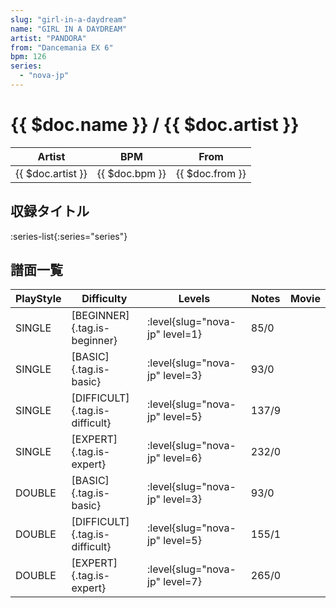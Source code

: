 ```yaml
---
slug: "girl-in-a-daydream"
name: "GIRL IN A DAYDREAM"
artist: "PANDORA"
from: "Dancemania EX 6"
bpm: 126
series:
  - "nova-jp"
---
```


# {{ $doc.name }} / {{ $doc.artist }}

|Artist|BPM|From|
|------|---|----|
|{{ $doc.artist }}|{{ $doc.bpm }}|{{ $doc.from }}|

## 収録タイトル

:series-list{:series="series"}

## 譜面一覧

|PlayStyle|Difficulty|Levels|Notes|Movie|
|---------|----------|------|-----|-----|
|SINGLE|[BEGINNER]{.tag.is-beginner}|<div class="field is-grouped is-grouped-multiline"> :level{slug="nova-jp" level=1}</div>|85/0||
|SINGLE|[BASIC]{.tag.is-basic}|<div class="field is-grouped is-grouped-multiline"> :level{slug="nova-jp" level=3}</div>|93/0||
|SINGLE|[DIFFICULT]{.tag.is-difficult}|<div class="field is-grouped is-grouped-multiline"> :level{slug="nova-jp" level=5}</div>|137/9||
|SINGLE|[EXPERT]{.tag.is-expert}|<div class="field is-grouped is-grouped-multiline"> :level{slug="nova-jp" level=6}</div>|232/0||
|DOUBLE|[BASIC]{.tag.is-basic}|<div class="field is-grouped is-grouped-multiline"> :level{slug="nova-jp" level=3}</div>|93/0||
|DOUBLE|[DIFFICULT]{.tag.is-difficult}|<div class="field is-grouped is-grouped-multiline"> :level{slug="nova-jp" level=5}</div>|155/1||
|DOUBLE|[EXPERT]{.tag.is-expert}|<div class="field is-grouped is-grouped-multiline"> :level{slug="nova-jp" level=7}</div>|265/0||
